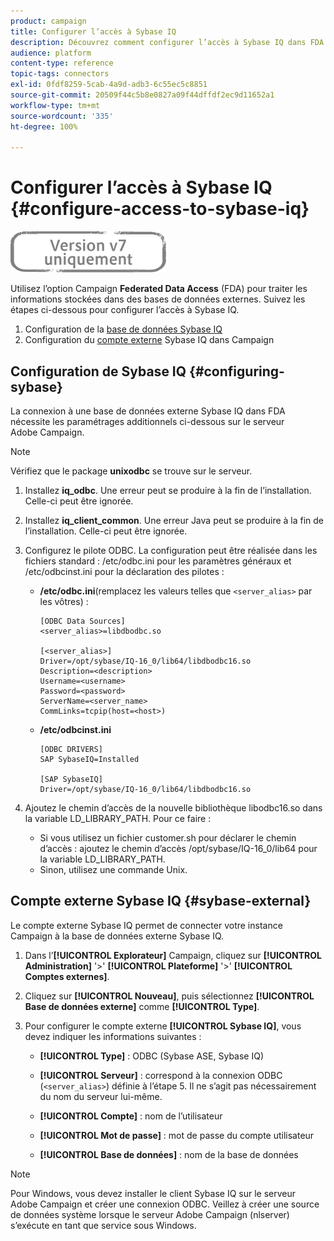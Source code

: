 ```yaml
---
product: campaign
title: Configurer l’accès à Sybase IQ
description: Découvrez comment configurer l’accès à Sybase IQ dans FDA
audience: platform
content-type: reference
topic-tags: connectors
exl-id: 0fdf8259-5cab-4a9d-adb3-6c55ec5c8851
source-git-commit: 20509f44c5b8e0827a09f44dffdf2ec9d11652a1
workflow-type: tm+mt
source-wordcount: '335'
ht-degree: 100%

---
```


# Configurer l’accès à Sybase IQ {#configure-access-to-sybase-iq}

![](../../assets/v7-only.svg)

Utilisez l’option Campaign **Federated Data Access** (FDA) pour traiter les informations stockées dans des bases de données externes. Suivez les étapes ci-dessous pour configurer l’accès à Sybase IQ.

1. Configuration de la [base de données Sybase IQ](#configuring-sybase)
1. Configuration du [compte externe](#sybase-external) Sybase IQ dans Campaign

## Configuration de Sybase IQ {#configuring-sybase}

La connexion à une base de données externe Sybase IQ dans FDA nécessite les paramétrages additionnels ci-dessous sur le serveur Adobe Campaign.

>[!NOTE]
>
>Vérifiez que le package **unixodbc** se trouve sur le serveur.

1. Installez **iq_odbc**. Une erreur peut se produire à la fin de l’installation. Celle-ci peut être ignorée.

1. Installez **iq_client_common**. Une erreur Java peut se produire à la fin de l’installation. Celle-ci peut être ignorée.

1. Configurez le pilote ODBC. La configuration peut être réalisée dans les fichiers standard : /etc/odbc.ini pour les paramètres généraux et /etc/odbcinst.ini pour la déclaration des pilotes :

   * **/etc/odbc.ini**(remplacez les valeurs telles que `<server_alias>` par les vôtres) :

      ```
      [ODBC Data Sources]
      <server_alias>=libdbodbc.so
      
      [<server_alias>]
      Driver=/opt/sybase/IQ-16_0/lib64/libdbodbc16.so
      Description=<description>
      Username=<username>
      Password=<password>
      ServerName=<server_name>
      CommLinks=tcpip(host=<host>)
      ```

   * **/etc/odbcinst.ini**

      ```
      [ODBC DRIVERS]
      SAP SybaseIQ=Installed
      
      [SAP SybaseIQ]
      Driver=/opt/sybase/IQ-16_0/lib64/libdbodbc16.so
      ```

1. Ajoutez le chemin d’accès de la nouvelle bibliothèque libodbc16.so dans la variable LD_LIBRARY_PATH. Pour ce faire :

   * Si vous utilisez un fichier customer.sh pour déclarer le chemin d’accès : ajoutez le chemin d’accès /opt/sybase/IQ-16_0/lib64 pour la variable LD_LIBRARY_PATH.
   * Sinon, utilisez une commande Unix.

## Compte externe Sybase IQ {#sybase-external}

Le compte externe Sybase IQ permet de connecter votre instance Campaign à la base de données externe Sybase IQ.

1. Dans l’**[!UICONTROL Explorateur]** Campaign, cliquez sur **[!UICONTROL Administration]** &#39;>&#39; **[!UICONTROL Plateforme]** &#39;>&#39; **[!UICONTROL Comptes externes]**.

1. Cliquez sur **[!UICONTROL Nouveau]**, puis sélectionnez **[!UICONTROL Base de données externe]** comme **[!UICONTROL Type]**.

1. Pour configurer le compte externe **[!UICONTROL Sybase IQ]**, vous devez indiquer les informations suivantes :

   * **[!UICONTROL Type]** : ODBC (Sybase ASE, Sybase IQ)

   * **[!UICONTROL Serveur]** : correspond à la connexion ODBC (`<server_alias>`) définie à l’étape 5. Il ne s’agit pas nécessairement du nom du serveur lui-même.

   * **[!UICONTROL Compte]** : nom de l’utilisateur

   * **[!UICONTROL Mot de passe]** : mot de passe du compte utilisateur

   * **[!UICONTROL Base de données]** : nom de la base de données

>[!NOTE]
>
>Pour Windows, vous devez installer le client Sybase IQ sur le serveur Adobe Campaign et créer une connexion ODBC. Veillez à créer une source de données système lorsque le serveur Adobe Campaign (nlserver) s’exécute en tant que service sous Windows.
